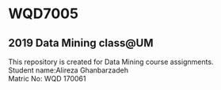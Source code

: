 # WQD7005
## 2019 Data Mining class@UM<br/>
This repository is created for Data Mining course assignments.<br/>
Student name:Alireza Ghanbarzadeh<br/>
Matric No: WQD 170061<br/>

